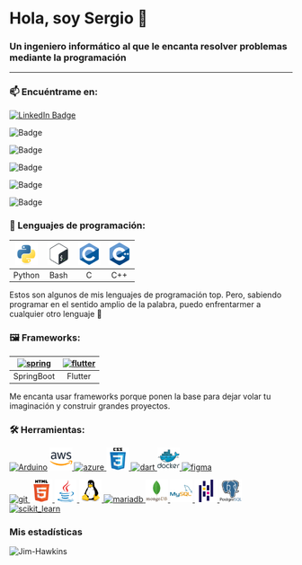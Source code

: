 # Hola, soy Sergio 👋
### Un ingeniero informático al que le encanta resolver problemas mediante la programación

---

### 📫 Encuéntrame en:

[![LinkedIn Badge](https://img.shields.io/badge/LinkedIn-blue?style=for-the-badge&logo=linkedin&logoColor=white)](https://www.linkedin.com/in/sergio-gil-nova-arquitecto-sw/)

![Badge](https://img.shields.io/badge/GNU_Bash-000000?logo=gnubash)

![Badge](https://img.shields.io/badge/GNU_Bash-000000?logo=gnubash&style=flat-square)

![Badge](https://img.shields.io/badge/GNU_Bash-000000?logo=gnubash&style=for-the-badge)

![Badge](https://img.shields.io/badge/GNU_Bash-000000?logo=gnubash&style=plastic)

![Badge](https://img.shields.io/badge/GNU_Bash-000000?logo=gnubash&style=social)

### 💬 Lenguajes de programación:

[<img src="https://raw.githubusercontent.com/devicons/devicon/master/icons/python/python-original.svg" alt="python" width="40" height="40"/>](https://www.python.org) | [<img src="https://github.com/devicons/devicon/blob/master/icons/bash/bash-original.svg" alt="bash" width="40" height="40" />](https://www.gnu.org/software/bash/) | [<img src="https://raw.githubusercontent.com/devicons/devicon/master/icons/c/c-original.svg" alt="c" width="40" height="40"/>](https://www.cprogramming.com/) | [<img src="https://raw.githubusercontent.com/devicons/devicon/master/icons/cplusplus/cplusplus-original.svg" alt="cplusplus" width="40" height="40"/>](https://cplusplus.com/doc/tutorial/)
:---:|:---:|:---:|:---:
Python|Bash|C|C++

Estos son algunos de mis lenguajes de programación top. Pero, sabiendo programar en el sentido amplio de la palabra, puedo enfrentarmer a cualquier otro lenguaje 💪

### 🖼️ Frameworks:

[<img src="https://www.vectorlogo.zone/logos/springio/springio-icon.svg" alt="spring" width="40" height="40"/>](https://spring.io/projects/spring-boot) | [<img src="https://www.vectorlogo.zone/logos/flutterio/flutterio-icon.svg" alt="flutter" width="40" height="40"/>](https://flutter.dev)
:---:|:---:
SpringBoot | Flutter

Me encanta usar frameworks porque ponen la base para dejar volar tu imaginación y construir grandes proyectos.

### 🛠️ Herramientas:

  <a href="https://www.arduino.cc/" target="_blank" rel="noreferrer"><img src="https://cdn.worldvectorlogo.com/logos/arduino-1.svg" alt="Arduino" width="40" height="30" /></a>
  <a href="https://aws.amazon.com" target="_blank" rel="noreferrer"> <img src="https://raw.githubusercontent.com/devicons/devicon/master/icons/amazonwebservices/amazonwebservices-original-wordmark.svg" alt="aws" width="40" height="40"/> </a> 
  <a href="https://azure.microsoft.com/en-in/" target="_blank" rel="noreferrer"> <img src="https://www.vectorlogo.zone/logos/microsoft_azure/microsoft_azure-icon.svg" alt="azure" width="40" height="40"/> </a> 
  <a href="https://www.w3schools.com/css/" target="_blank" rel="noreferrer"> <img src="https://raw.githubusercontent.com/devicons/devicon/master/icons/css3/css3-original-wordmark.svg" alt="css3" width="40" height="40"/> </a> 
  <a href="https://dart.dev" target="_blank" rel="noreferrer"> <img src="https://www.vectorlogo.zone/logos/dartlang/dartlang-icon.svg" alt="dart" width="40" height="40"/> </a> 
  <a href="https://www.docker.com/" target="_blank" rel="noreferrer"> <img src="https://raw.githubusercontent.com/devicons/devicon/master/icons/docker/docker-original-wordmark.svg" alt="docker" width="40" height="40"/> </a> 
  <a href="https://www.figma.com/" target="_blank" rel="noreferrer"> <img src="https://www.vectorlogo.zone/logos/figma/figma-icon.svg" alt="figma" width="40" height="40"/> </a> 

  <a href="https://git-scm.com/" target="_blank" rel="noreferrer"> <img src="https://www.vectorlogo.zone/logos/git-scm/git-scm-icon.svg" alt="git" width="40" height="40"/> </a> 
  <a href="https://www.w3.org/html/" target="_blank" rel="noreferrer"> <img src="https://raw.githubusercontent.com/devicons/devicon/master/icons/html5/html5-original-wordmark.svg" alt="html5" width="40" height="40"/> </a> <a href="https://www.java.com" target="_blank" rel="noreferrer"> <img src="https://raw.githubusercontent.com/devicons/devicon/master/icons/java/java-original.svg" alt="java" width="40" height="40"/> </a> 
  <a href="https://www.linux.org/" target="_blank" rel="noreferrer"> <img src="https://raw.githubusercontent.com/devicons/devicon/master/icons/linux/linux-original.svg" alt="linux" width="40" height="40"/> </a> <a href="https://mariadb.org/" target="_blank" rel="noreferrer"> <img src="https://www.vectorlogo.zone/logos/mariadb/mariadb-icon.svg" alt="mariadb" width="40" height="40"/> </a> 
  <a href="https://www.mongodb.com/" target="_blank" rel="noreferrer"> <img src="https://raw.githubusercontent.com/devicons/devicon/master/icons/mongodb/mongodb-original-wordmark.svg" alt="mongodb" width="40" height="40"/> </a> 
  <a href="https://www.mysql.com/" target="_blank" rel="noreferrer"> <img src="https://raw.githubusercontent.com/devicons/devicon/master/icons/mysql/mysql-original-wordmark.svg" alt="mysql" width="40" height="40"/> </a> 
  <a href="https://pandas.pydata.org/" target="_blank" rel="noreferrer"> <img src="https://raw.githubusercontent.com/devicons/devicon/2ae2a900d2f041da66e950e4d48052658d850630/icons/pandas/pandas-original.svg" alt="pandas" width="40" height="40"/> </a> 
  <a href="https://www.postgresql.org" target="_blank" rel="noreferrer"> <img src="https://raw.githubusercontent.com/devicons/devicon/master/icons/postgresql/postgresql-original-wordmark.svg" alt="postgresql" width="40" height="40"/> </a> 
  <a href="https://scikit-learn.org/" target="_blank" rel="noreferrer"> <img src="https://upload.wikimedia.org/wikipedia/commons/0/05/Scikit_learn_logo_small.svg" alt="scikit_learn" width="40" height="40"/> </a> 

### Mis estadísticas

<!--img src="https://github-readme-stats.vercel.app/api/top-langs?username=Jim-Hawkins&show_icons=true&locale=en&layout=compact" alt="Jim-Hawkins" />
Estas dos hay que lanzarlas en un servidor personal. Si no, solo muestran las estadísticas públicas.
<img src="https://github-readme-stats.vercel.app/api?username=Jim-Hawkins&show_icons=true&locale=en" alt="Jim-Hawkins" /-->

<img src="https://github-readme-streak-stats.herokuapp.com/?user=Jim-Hawkins&theme=sea&fire=orange" alt="Jim-Hawkins" />


<!--
**Jim-Hawkins/Jim-Hawkins** is a ✨ _special_ ✨ repository because its `README.md` (this file) appears on your GitHub profile.

Here are some ideas to get you started:

- 🔭 I’m currently working on ...
- 🌱 I’m currently learning ...
- 👯 I’m looking to collaborate on ...
- 🤔 I’m looking for help with ...
- 💬 Ask me about ...
- //📫 How to reach me: ...
- //😄 Pronouns: ...
- ⚡ Fun fact: ...
-->

